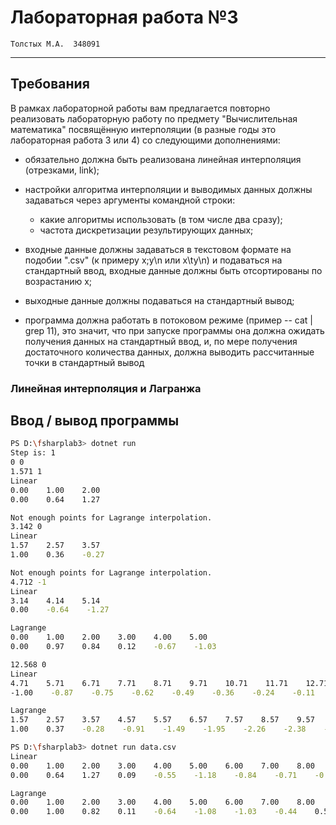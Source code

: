 # Лабораторная работа №3

`Толстых М.А.  348091`

---

## Требования

В рамках лабораторной работы вам предлагается повторно реализовать лабораторную работу по предмету "Вычислительная математика" посвящённую интерполяции (в разные годы это лабораторная работа 3 или 4) со следующими дополнениями:

- обязательно должна быть реализована линейная интерполяция (отрезками, link);
- настройки алгоритма интерполяции и выводимых данных должны задаваться через аргументы командной строки:

  - какие алгоритмы использовать (в том числе два сразу);
  - частота дискретизации результирующих данных;

- входные данные должны задаваться в текстовом формате на подобии ".csv" (к примеру x;y\n или x\ty\n) и подаваться на стандартный ввод, входные данные должны быть отсортированы по возрастанию x;
- выходные данные должны подаваться на стандартный вывод;
- программа должна работать в потоковом режиме (пример -- cat | grep 11), это значит, что при запуске программы она должна ожидать получения данных на стандартный ввод, и, по мере получения достаточного количества данных, должна выводить рассчитанные точки в стандартный вывод

### Линейная интерполяция и Лагранжа 

## Ввод / вывод программы

```zsh
PS D:\fsharplab3> dotnet run  
Step is: 1
0 0
1.571 1
Linear
0.00    1.00    2.00
0.00    0.64    1.27

Not enough points for Lagrange interpolation.
3.142 0
Linear
1.57    2.57    3.57
1.00    0.36    -0.27

Not enough points for Lagrange interpolation.
4.712 -1
Linear
3.14    4.14    5.14
0.00    -0.64    -1.27

Lagrange
0.00    1.00    2.00    3.00    4.00    5.00
0.00    0.97    0.84    0.12    -0.67    -1.03

12.568 0
Linear
4.71    5.71    6.71    7.71    8.71    9.71    10.71    11.71    12.71
-1.00    -0.87    -0.75    -0.62    -0.49    -0.36    -0.24    -0.11    0.02

Lagrange
1.57    2.57    3.57    4.57    5.57    6.57    7.57    8.57    9.57    10.57    11.57    12.57
1.00    0.37    -0.28    -0.91    -1.49    -1.95    -2.26    -2.38    -2.25    -1.84    -1.11    0.00
```

```zsh
PS D:\fsharplab3> dotnet run data.csv
Linear
0.00    1.00    2.00    3.00    4.00    5.00    6.00    7.00    8.00    9.00    10.00    11.00    12.00    13.00
0.00    0.64    1.27    0.09    -0.55    -1.18    -0.84    -0.71    -0.58    -0.45    -0.33    -0.20    -0.07    0.05

Lagrange
0.00    1.00    2.00    3.00    4.00    5.00    6.00    7.00    8.00    9.00    10.00    11.00    12.00    13.00
0.00    1.00    0.82    0.11    -0.64    -1.08    -1.03    -0.44    0.59    1.81    2.79    3.00    1.71    -1.92
```